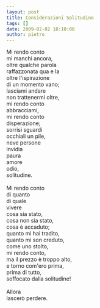 ```yaml
---
layout: post
title: Considerazioni Solitudine
tags: []
date: 2009-02-02 18:10:00
author: pietro
---
```

Mi rendo conto<br/>mi manchi ancora,<br/>oltre qualche parola<br/>raffazzonata qua e la<br/>oltre l'ispirazione<br/>di un momento vano;<br/>lasciami andare<br/>non trattenermi oltre,<br/>mi rendo conto<br/>abbracciami,<br/>mi rendo conto<br/>disperazione;<br/>sorrisi sguardi<br/>occhiali un pile,<br/>neve persone<br/>invidia<br/>paura<br/>amore<br/>odio,<br/>solitudine.<br/><br/>Mi rendo conto<br/>di quanto<br/>di quale<br/>vivere<br/>cosa sia stato,<br/>cosa non sia stato,<br/>cosa è accaduto;<br/>quanto mi hai tradito,<br/>quanto mi son creduto,<br/>come uno stolto,<br/>mi rendo conto,<br/>ma il prezzo è troppo alto,<br/>e torno com'ero prima,<br/>prima di tutto,<br/>soffocato dalla solitudine!<br/><br/>Allora<br/>lascerò perdere.

